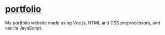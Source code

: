 # [portfolio](https://karolsw2.github.io/Portfolio)
My portfolio website made using Vue.js, HTML and CSS preprocessors, and vanilla JavaScript.
